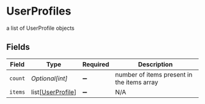 # UserProfiles

a list of UserProfile objects


## Fields

| Field                                                   | Type                                                    | Required                                                | Description                                             |
| ------------------------------------------------------- | ------------------------------------------------------- | ------------------------------------------------------- | ------------------------------------------------------- |
| `count`                                                 | *Optional[int]*                                         | :heavy_minus_sign:                                      | number of items present in the items array              |
| `items`                                                 | list[[UserProfile](../../models/shared/userprofile.md)] | :heavy_minus_sign:                                      | N/A                                                     |